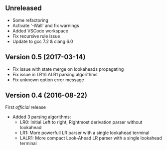 Unreleased
----------
 * Some refactoring
 * Activate '-Wall' and fix warnings
 * Added VSCode workspace
 * Fix recursive rule issue
 * Update to gcc 7.2 & clang 6.0

Version 0.5 (2017-03-14)
------------------------
 * Fix issue with state merge on lookaheads propagating
 * Fix issue in LR1/LALR1 parsing algorithms
 * Fix unknown option error message

Version 0.4 (2016-08-22)
------------------------
First _official_ release
 * Added 3 parsing algorithms:
   * LR0: Initial Left to right, Rightmost derivation parser without lookahead
   * LR1: More powerfull LR parser with a single lookahead terminal
   * LALR1: More compact Look-Ahead LR parser with a single lookahead terminal

